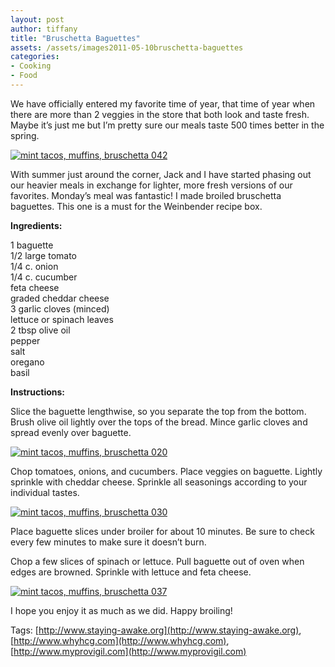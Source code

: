 ```yaml
---
layout: post
author: tiffany
title: "Bruschetta Baguettes"
assets: /assets/images2011-05-10bruschetta-baguettes
categories: 
- Cooking
- Food
---
```


We have officially entered my favorite time of year, that time of year when there are more than 2 veggies in the store that both look and taste fresh. Maybe it’s just me but I’m pretty sure our meals taste 500 times better in the spring.

[![](jekyll_uploads/2011/05/mint-tacos-muffins-bruschetta-042-575x431.jpg "mint tacos, muffins, bruschetta 042")](http://www.sweetpeonies.com/2011/05/bruschetta-baguettes/mint-tacos-muffins-bruschetta-042/)

With summer just around the corner, Jack and I have started phasing out our heavier meals in exchange for lighter, more fresh versions of our favorites. Monday’s meal was fantastic! I made broiled bruschetta baguettes. This one is a must for the Weinbender recipe box.

**Ingredients:**

1 baguette  
1/2 large tomato  
1/4 c. onion  
1/4 c. cucumber  
feta cheese  
graded cheddar cheese  
3 garlic cloves (minced)  
lettuce or spinach leaves  
2 tbsp olive oil  
pepper  
salt  
oregano  
basil

**Instructions:**

Slice the baguette lengthwise, so you separate the top from the bottom. Brush olive oil lightly over the tops of the bread. Mince garlic cloves and spread evenly over baguette.

[![](jekyll_uploads/2011/05/mint-tacos-muffins-bruschetta-020-575x431.jpg "mint tacos, muffins, bruschetta 020")](http://www.sweetpeonies.com/2011/05/bruschetta-baguettes/mint-tacos-muffins-bruschetta-020/)

Chop tomatoes, onions, and cucumbers. Place veggies on baguette. Lightly sprinkle with cheddar cheese. Sprinkle all seasonings according to your individual tastes.

[![](jekyll_uploads/2011/05/mint-tacos-muffins-bruschetta-030-575x431.jpg "mint tacos, muffins, bruschetta 030")](http://www.sweetpeonies.com/2011/05/bruschetta-baguettes/mint-tacos-muffins-bruschetta-030/)

Place baguette slices under broiler for about 10 minutes. Be sure to check every few minutes to make sure it doesn’t burn.

Chop a few slices of spinach or lettuce. Pull baguette out of oven when edges are browned. Sprinkle with lettuce and feta cheese.

[![](jekyll_uploads/2011/05/mint-tacos-muffins-bruschetta-037-575x431.jpg "mint tacos, muffins, bruschetta 037")](http://www.sweetpeonies.com/2011/05/bruschetta-baguettes/mint-tacos-muffins-bruschetta-037/)

I hope you enjoy it as much as we did. Happy broiling!

Tags: [http://www.staying-awake.org](http://www.staying-awake.org), [http://www.whyhcg.com](http://www.whyhcg.com), [http://www.myprovigil.com](http://www.myprovigil.com)